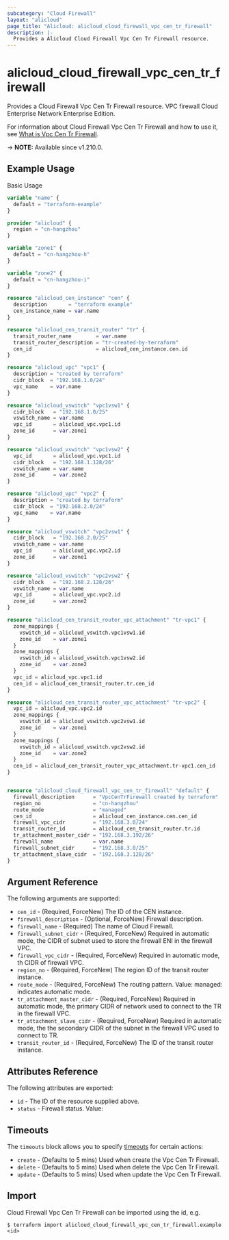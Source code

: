 ```yaml
---
subcategory: "Cloud Firewall"
layout: "alicloud"
page_title: "Alicloud: alicloud_cloud_firewall_vpc_cen_tr_firewall"
description: |-
  Provides a Alicloud Cloud Firewall Vpc Cen Tr Firewall resource.
---
```


# alicloud_cloud_firewall_vpc_cen_tr_firewall

Provides a Cloud Firewall Vpc Cen Tr Firewall resource. VPC firewall Cloud Enterprise Network Enterprise Edition.

For information about Cloud Firewall Vpc Cen Tr Firewall and how to use it, see [What is Vpc Cen Tr Firewall](https://www.alibabacloud.com/help/en/cloud-firewall/latest/vpc-firewall-limits).

-> **NOTE:** Available since v1.210.0.

## Example Usage

Basic Usage

```terraform
variable "name" {
  default = "terraform-example"
}

provider "alicloud" {
  region = "cn-hangzhou"
}

variable "zone1" {
  default = "cn-hangzhou-h"
}

variable "zone2" {
  default = "cn-hangzhou-i"
}

resource "alicloud_cen_instance" "cen" {
  description       = "terraform example"
  cen_instance_name = var.name
}

resource "alicloud_cen_transit_router" "tr" {
  transit_router_name        = var.name
  transit_router_description = "tr-created-by-terraform"
  cen_id                     = alicloud_cen_instance.cen.id
}

resource "alicloud_vpc" "vpc1" {
  description = "created by terraform"
  cidr_block  = "192.168.1.0/24"
  vpc_name    = var.name
}

resource "alicloud_vswitch" "vpc1vsw1" {
  cidr_block   = "192.168.1.0/25"
  vswitch_name = var.name
  vpc_id       = alicloud_vpc.vpc1.id
  zone_id      = var.zone1
}

resource "alicloud_vswitch" "vpc1vsw2" {
  vpc_id       = alicloud_vpc.vpc1.id
  cidr_block   = "192.168.1.128/26"
  vswitch_name = var.name
  zone_id      = var.zone2
}

resource "alicloud_vpc" "vpc2" {
  description = "created by terraform"
  cidr_block  = "192.168.2.0/24"
  vpc_name    = var.name
}

resource "alicloud_vswitch" "vpc2vsw1" {
  cidr_block   = "192.168.2.0/25"
  vswitch_name = var.name
  vpc_id       = alicloud_vpc.vpc2.id
  zone_id      = var.zone1
}

resource "alicloud_vswitch" "vpc2vsw2" {
  cidr_block   = "192.168.2.128/26"
  vswitch_name = var.name
  vpc_id       = alicloud_vpc.vpc2.id
  zone_id      = var.zone2
}

resource "alicloud_cen_transit_router_vpc_attachment" "tr-vpc1" {
  zone_mappings {
    vswitch_id = alicloud_vswitch.vpc1vsw1.id
    zone_id    = var.zone1
  }
  zone_mappings {
    vswitch_id = alicloud_vswitch.vpc1vsw2.id
    zone_id    = var.zone2
  }
  vpc_id = alicloud_vpc.vpc1.id
  cen_id = alicloud_cen_transit_router.tr.cen_id
}

resource "alicloud_cen_transit_router_vpc_attachment" "tr-vpc2" {
  vpc_id = alicloud_vpc.vpc2.id
  zone_mappings {
    vswitch_id = alicloud_vswitch.vpc2vsw1.id
    zone_id    = var.zone1
  }
  zone_mappings {
    vswitch_id = alicloud_vswitch.vpc2vsw2.id
    zone_id    = var.zone2
  }
  cen_id = alicloud_cen_transit_router_vpc_attachment.tr-vpc1.cen_id
}


resource "alicloud_cloud_firewall_vpc_cen_tr_firewall" "default" {
  firewall_description      = "VpcCenTrFirewall created by terraform"
  region_no                 = "cn-hangzhou"
  route_mode                = "managed"
  cen_id                    = alicloud_cen_instance.cen.cen_id
  firewall_vpc_cidr         = "192.168.3.0/24"
  transit_router_id         = alicloud_cen_transit_router.tr.id
  tr_attachment_master_cidr = "192.168.3.192/26"
  firewall_name             = var.name
  firewall_subnet_cidr      = "192.168.3.0/25"
  tr_attachment_slave_cidr  = "192.168.3.128/26"
}
```

## Argument Reference

The following arguments are supported:
* `cen_id` - (Required, ForceNew) The ID of the CEN instance.
* `firewall_description` - (Optional, ForceNew) Firewall description.
* `firewall_name` - (Required) The name of Cloud Firewall.
* `firewall_subnet_cidr` - (Required, ForceNew) Required in automatic mode, the CIDR of subnet used to store the firewall ENI in the firewall VPC.
* `firewall_vpc_cidr` - (Required, ForceNew) Required in automatic mode,  th CIDR of firewall VPC.
* `region_no` - (Required, ForceNew) The region ID of the transit router instance.
* `route_mode` - (Required, ForceNew) The routing pattern. Value: managed: indicates automatic mode.
* `tr_attachment_master_cidr` - (Required, ForceNew) Required in automatic mode, the primary CIDR of network used to connect to the TR in the firewall VPC.
* `tr_attachment_slave_cidr` - (Required, ForceNew) Required in automatic mode, the the secondary CIDR of the subnet in the firewall VPC used to connect to TR.
* `transit_router_id` - (Required, ForceNew) The ID of the transit router instance.

## Attributes Reference

The following attributes are exported:
* `id` - The ID of the resource supplied above.
* `status` - Firewall status. Value:

## Timeouts

The `timeouts` block allows you to specify [timeouts](https://www.terraform.io/docs/configuration-0-11/resources.html#timeouts) for certain actions:
* `create` - (Defaults to 5 mins) Used when create the Vpc Cen Tr Firewall.
* `delete` - (Defaults to 5 mins) Used when delete the Vpc Cen Tr Firewall.
* `update` - (Defaults to 5 mins) Used when update the Vpc Cen Tr Firewall.

## Import

Cloud Firewall Vpc Cen Tr Firewall can be imported using the id, e.g.

```shell
$ terraform import alicloud_cloud_firewall_vpc_cen_tr_firewall.example <id>
```